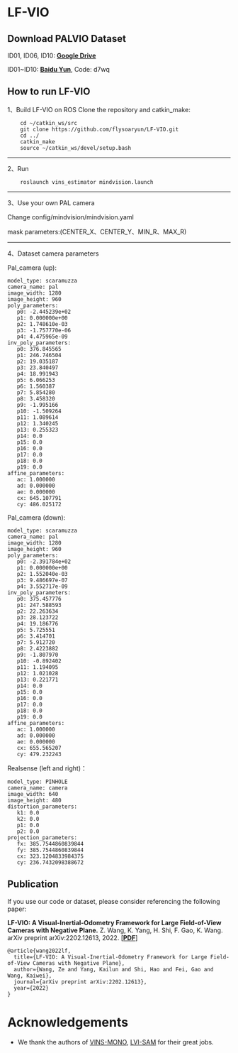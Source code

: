 # LF-VIO

## Download PALVIO Dataset
  ID01, ID06, ID10: [**Google Drive**](https://drive.google.com/drive/folders/1RdnUtMulDuhWBfAgq_CLp18EgDvTrZ89?usp=sharing)
  
  ID01~ID10: [**Baidu Yun**](https://pan.baidu.com/s/1o6TgcDwfcDIFl6n9dzsysA), Code: d7wq 


## How to run LF-VIO
1、Build LF-VIO on ROS
Clone the repository and catkin_make:
```
    cd ~/catkin_ws/src
    git clone https://github.com/flysoaryun/LF-VIO.git
    cd ../
    catkin_make
    source ~/catkin_ws/devel/setup.bash
```
---

2、Run
```
    roslaunch vins_estimator mindvision.launch
```
---
3、Use your own PAL camera

Change config/mindvision/mindvision.yaml 

mask parameters:(CENTER_X、CENTER_Y、MIN_R、MAX_R)

---

4、Dataset camera parameters

Pal_camera (up):
```
model_type: scaramuzza
camera_name: pal
image_width: 1280
image_height: 960
poly_parameters:
   p0: -2.445239e+02
   p1: 0.000000e+00
   p2: 1.748610e-03
   p3: -1.757770e-06
   p4: 4.475965e-09 
inv_poly_parameters:
   p0: 376.845565
   p1: 246.746504
   p2: 19.035187
   p3: 23.840497
   p4: 18.991943
   p5: 6.066253
   p6: 1.560387
   p7: 5.854280
   p8: 3.458320
   p9: -1.995166
   p10: -1.509264
   p11: 1.089614
   p12: 1.340245
   p13: 0.255323 
   p14: 0.0
   p15: 0.0
   p16: 0.0
   p17: 0.0
   p18: 0.0 
   p19: 0.0 
affine_parameters:
   ac: 1.000000
   ad: 0.000000
   ae: 0.000000
   cx: 645.107791
   cy: 486.025172
```

Pal_camera (down): 
```
model_type: scaramuzza
camera_name: pal
image_width: 1280
image_height: 960
poly_parameters:
   p0: -2.391784e+02
   p1: 0.000000e+00
   p2: 1.552040e-03
   p3: 9.486697e-07
   p4: 3.552717e-09 
inv_poly_parameters:
   p0: 375.457776
   p1: 247.588593
   p2: 22.263634
   p3: 28.123722
   p4: 19.186776
   p5: 5.725551
   p6: 3.414701
   p7: 5.912720
   p8: 2.4223882
   p9: -1.807970
   p10: -0.892402
   p11: 1.194095
   p12: 1.021028
   p13: 0.221771 
   p14: 0.0
   p15: 0.0
   p16: 0.0
   p17: 0.0
   p18: 0.0 
   p19: 0.0 
affine_parameters:
   ac: 1.000000
   ad: 0.000000
   ae: 0.000000
   cx: 655.565207
   cy: 479.232243

```
Realsense (left and right)：
```
model_type: PINHOLE
camera_name: camera
image_width: 640
image_height: 480
distortion_parameters:
   k1: 0.0
   k2: 0.0
   p1: 0.0
   p2: 0.0
projection_parameters:
   fx: 385.7544860839844
   fy: 385.7544860839844
   cx: 323.1204833984375
   cy: 236.7432098388672
```

## Publication
If you use our code or dataset, please consider referencing the following paper:

**LF-VIO: A Visual-Inertial-Odometry Framework for Large Field-of-View Cameras with Negative Plane.**
Z. Wang, K. Yang, H. Shi, F. Gao, K. Wang. 
arXiv preprint arXiv:2202.12613, 2022.
[[**PDF**](https://arxiv.org/pdf/2202.12613)]

```
@article{wang2022lf,
  title={LF-VIO: A Visual-Inertial-Odometry Framework for Large Field-of-View Cameras with Negative Plane},
  author={Wang, Ze and Yang, Kailun and Shi, Hao and Fei, Gao and Wang, Kaiwei},
  journal={arXiv preprint arXiv:2202.12613},
  year={2022}
}
```


# Acknowledgements

- We thank the authors of [VINS-MONO](https://github.com/HKUST-Aerial-Robotics/VINS-Mono), [LVI-SAM](https://github.com/TixiaoShan/LVI-SAM) for their great jobs.
